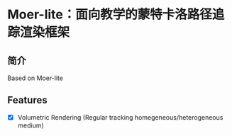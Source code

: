 # Moer-lite：面向教学的蒙特卡洛路径追踪渲染框架

## 简介

Based on Moer-lite

## Features
- [X] Volumetric Rendering (Regular tracking homegeneous/heterogeneous medium) 
